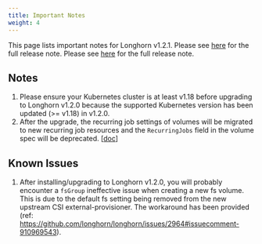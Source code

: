 ```yaml
---
title: Important Notes
weight: 4
---
```


This page lists important notes for Longhorn v1.2.1.
Please see [here](https://github.com/longhorn/longhorn/releases/tag/v1.2.1) for the full release note.
Please see [here](https://github.com/longhorn/longhorn/releases/tag/v1.2.1) for the full release note.

## Notes
1. Please ensure your Kubernetes cluster is at least v1.18 before upgrading to Longhorn v1.2.0
   because the supported Kubernetes version has been updated (>= v1.18) in v1.2.0.
1. After the upgrade, the recurring job settings of volumes will be migrated to new recurring job
   resources and the `RecurringJobs` field in the volume spec will be deprecated.
   [[doc](https://longhorn.io/docs/1.2.0/deploy/upgrade/#4-automatically-migrate-recurring-jobs)]

## Known Issues
1. After installing/upgrading to Longhorn v1.2.0, you will probably encounter a `fsGroup` ineffective
   issue when creating a new fs volume. This is due to the default fs setting being removed from the
   new upstream CSI external-provisioner. The workaround has been provided (ref: https://github.com/longhorn/longhorn/issues/2964#issuecomment-910969543).
